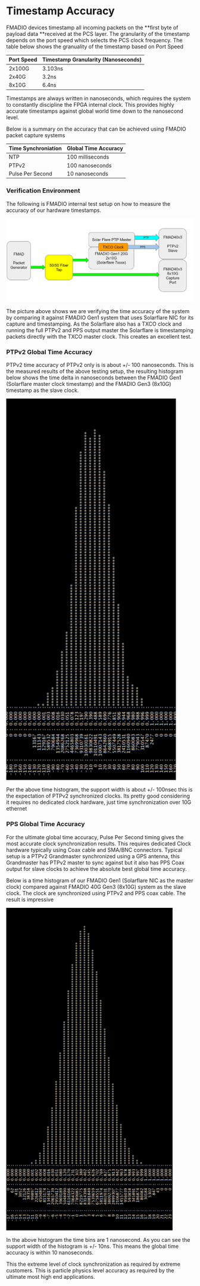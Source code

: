 # Timestamp Accuracy

FMADIO devices timestamp all incoming packets on the **first byte of payload data **received at the PCS layer. The granularity of the timestamp depends on the port speed which selects the PCS clock frequency. The table below shows the granuality of the timestamp based on Port Speed

| Port Speed | Timestamp Granularity (Nanoseconds) |
| ---------- | ----------------------------------- |
| 2x100G     | 3.103ns                             |
| 2x40G      | 3.2ns                               |
| 8x10G      | 6.4ns                               |

Timestamps are always written in nanoseconds, which requires the system to constantly discipline the FPGA internal clock. This provides highly accurate timestamps against global world time down to the nanosecond level.&#x20;

Below is a summary on the accuracy that can be achieved using FMADIO packet capture systems

| Time Synchroniation | Global Time Accuracy |
| ------------------- | -------------------- |
| NTP                 | 100 milliseconds     |
| PTPv2               | 100 nanoseconds      |
| Pulse Per Second    | 10 nanoseconds       |

### Verification Environment

The following is FMADIO internal test setup on how to measure the accuracy of our hardware timestamps.

![Time accuracy Testing setup](<../.gitbook/assets/image (80).png>)

The picture above shows we are verifying the time accuracy of the system by comparing it against FMADIO Gen1 system that uses Solarflare NIC for its capture and timestamping. As the Solarflare also has a TXCO clock and running the full PTPv2 and PPS output master the Solarflare is timestamping packets directly with the TXCO master clock. This creates an excellent test.

### PTPv2 Global Time Accuracy

PTPv2 time accuracy of PTPv2 only is is about +/- 100 nanoseconds. This is the measured results of the above testing setup, the resulting histogram below shows the time delta in nanoseconds between the FMADIO Gen1 (Solarflare master clock timestamp) and the FMADIO Gen3 (8x10G) timestamp as the slave clock.

![FMADIO PTPv2 Only Global Time Accuracy](<../.gitbook/assets/image (118) (1).png>)

Per the above time histogram, the support width is about +/- 100nsec this is the expectation of PTPv2 synchronized clocks. Its pretty good considering it requires no dedicated clock hardware, just time synchronization over 10G ethernet

### PPS Global Time Accuracy

For the ultimate global time accuracy, Pulse Per Second timing gives the most accurate clock synchronization results. This requires dedicated Clock hardware typically using Coax cable and SMA/BNC connectors. Typical setup is a PTPv2 Grandmaster synchronized using a GPS antenna, this Grandmaster has PTPv2 master to sync against but it also has PPS Coax output for slave clocks to achieve the absolute best global time accuracy.

Below is a time histogram of our FMADIO Gen1 (Solarflare NIC as the master clock) compared against FMADIO 40G Gen3 (8x10G) system as the slave clock. The clock are synchronized using PTPv2 and PPS coax cable. The result is impressive

![PPS Global Time Accuracy (Nanoseconds)](<../.gitbook/assets/image (90) (1).png>)

In the above histogram the time bins are 1 nanosecond. As you can see the support width of the histogram is +/- 10ns. This means the global time accuracy is within 10 nanoseconds.&#x20;

This the extreme level of clock synchronization as required by extreme customers. This is particle physics level accuracy as required by the ultimate most high end applications.&#x20;

